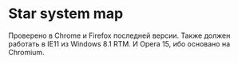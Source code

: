 Star system map
======

Проверено в Chrome и Firefox последней версии. Также должен работать в IE11 из Windows 8.1 RTM. И Opera 15, ибо основано на Chromium.
